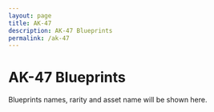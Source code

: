 ```yaml
---
layout: page
title: AK-47
description: AK-47 Blueprints
permalink: /ak-47
---
```


# AK-47 Blueprints

Blueprints names, rarity and asset name will be shown here.